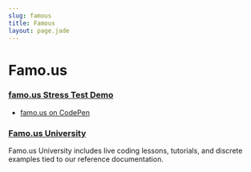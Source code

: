 ```yaml
---
slug: famous
title: Famous
layout: page.jade
---
```


# Famo.us

### [famo.us Stress Test Demo](http://famo.us/)
- [famo.us on CodePen](http://codepen.io/befamous/)

### [Famo.us University](https://famo.us/university)

Famo.us University includes live coding lessons, tutorials, and discrete examples tied to our reference documentation.